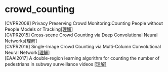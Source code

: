# crowd_counting
[CVPR2008] Privacy Preserving Crowd Monitoring:Counting People without People Models or Tracking[[理解]](./Privacy_preserving_crowd_monitoring_Counting_peopl)  
[CVPR2015] Cross-scene Crowd Counting via Deep Convolutional Neural Networks[[理解]](./Cross_scene_Crowd_Counting_via_Deep_Convolutional_Neural_Networks.md)  
[CVPR2016] Single-Image Crowd Counting via Multi-Column Convolutional Neural Network[[理解]](./Single-Image_Crowd_Counting_via_Multi-Column_Convolutional_Neural_Network.md)  
[EAAI2017] A double-region learning algorithm for counting the number of pedestrians in subway surveillance videos [[理解]](./A_double-region_learning_algorithm_for_counting_the_number_of_pedestrians_in_subway_surveillance_videos.md)  
